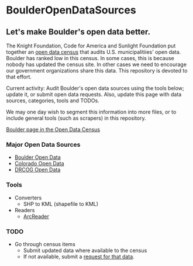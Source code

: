 # BoulderOpenDataSources

## Let's make Boulder's open data better. ##

The Knight Foundation, Code for America and Sunlight Foundation put together an [open data census](http://us-city.census.okfn.org/) that audits U.S. municipalitiies' open data. Boulder has ranked low in this census. In some cases, this is because nobody has updated the census site. In other cases we need to encourage our government organizations share this data. This repository is devoted to that effort.

Current activity: Audit Boulder's open data sources using the tools below; update it, or submit open data requests. Also, update this page with data sources, categories, tools and TODOs.

We may one day wish to segment this information into more files, or to include general tools (such as scrapers) in this repository.

[Boulder page in the Open Data Census](http://us-city.census.okfn.org/place/boulder)

### Major Open Data Sources ###
* [Boulder Open Data](http://bouldercolorado.gov/open-data)
* [Colorado Open Data](http://data.opencolorado.org/)
* [DRCOG Open Data](http://gis.drcog.org/datacatalog/)


### Tools ###
* Converters
    * SHP to KML (shapefile to KML)
* Readers
    * [ArcReader](http://www.esri.com/software/arcgis/arcreader/download)

### TODO ###
* Go through census items
    * Submit updated data where available to the census
    * If not available, submit a [request for that data](https://user.govoutreach.com/boulder/support.php?classificationId=22334&caseType=Question&websiteIssues=Open+Data). 
